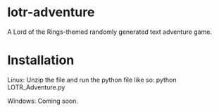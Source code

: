 # lotr-adventure
A Lord of the Rings-themed randomly generated text adventure game.

# Installation
Linux:
  Unzip the file and run the python file like so:
  python LOTR_Adventure.py
  
Windows:
  Coming soon.
